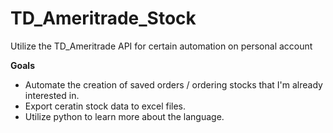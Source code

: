 # TD_Ameritrade_Stock

Utilize the TD_Ameritrade API for certain automation on personal account

**Goals**
- Automate the creation of saved orders / ordering stocks that I'm already interested in.
- Export ceratin stock data to excel files.
- Utilize python to learn more about the language.
